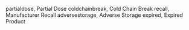 partialdose, Partial Dose
coldchainbreak, Cold Chain Break
recall, Manufacturer Recall
adversestorage, Adverse Storage
expired, Expired Product